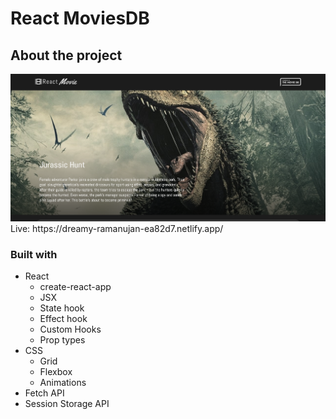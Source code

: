 # React MoviesDB

## About the project

<img src="./screen1.png" alt="cientifico screenshot" width="800">
Live: https://dreamy-ramanujan-ea82d7.netlify.app/

### Built with
- React
  - create-react-app
  - JSX  
  - State hook
  - Effect hook
  - Custom Hooks
  - Prop types
- CSS
  - Grid
  - Flexbox
  - Animations
- Fetch API
- Session Storage API
